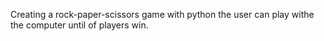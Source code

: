 Creating a rock-paper-scissors game with python
the user can play withe the computer
until of players win.
